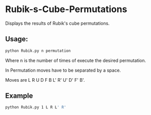 # Rubik-s-Cube-Permutations

Displays the results of Rubik's cube permutations.

## Usage:

```bash
python Rubik.py n permutation
```

Where n is the number of times of execute the desired permutation.

In Permutation moves have to be separated by a space.

Moves are L R U D F B L' R' U' D' F' B'.

## Example 

```bash
python Rubik.py 1 L R L' R'
```

